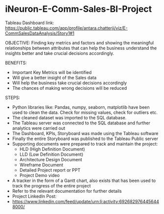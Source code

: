 # iNeuron-E-Comm-Sales-BI-Project
Tableau Dashboard link:
https://public.tableau.com/app/profile/antara.chatterji/viz/E-CommSalesDataAnalysis/Story1#1

OBJECTIVE:
Finding key metrics and factors and showing the meaningful relationships between attributes that can help
the business understand the insights better and take crucial decisions accordingly.

BENEFITS:
- Important Key Metrics will be identified
- Will give a better insight of the Sales data
- Will help the business take crucial decisions accordingly
- The chances of making wrong decisions will be reduced

STEPS:
- Python libraries like: Pandas, numpy, seaborn, matplotlib have been used to clean the data. Check for missing values, check for outliers etc.
- The cleaned dataset was imported to the SQL database.
- The Tableau server was connected to the SQL database and further analytics were carried out
- The Dashboard, KPIs, Storyboard was made using the Tableau software
- Finally the entire Storyboard was published to the Tableau Public server
- Supporting documents were prepared to track and maintain the project:
     - HLD (High Definition Document)
     - LLD (Low Definition Document)
     - Architecture Design Document
     - Wireframe Document
     - Detailed Project report or PPT
     - Project Demo video
 - A tracker in the form of a Gantt chart, also exists that has been used to track the progress of the entire project
 - Refer to the relevant documentation for further details 
- Project LinkedIn Post:
- https://www.linkedin.com/feed/update/urn:li:activity:6926829764456448000/

